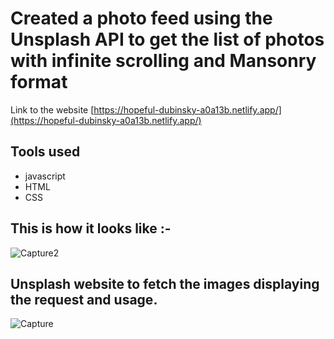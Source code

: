# Created a photo feed using the Unsplash API to get the list of photos with infinite scrolling and Mansonry format

Link to the website [https://hopeful-dubinsky-a0a13b.netlify.app/](https://hopeful-dubinsky-a0a13b.netlify.app/)

## Tools used 

- javascript
- HTML
- CSS

## This is how it looks like :-

![Capture2](https://user-images.githubusercontent.com/40709301/98984063-b08f0200-2547-11eb-8011-9f68f2f02836.PNG)


## Unsplash website to fetch the images displaying the request and usage. 

![Capture](https://user-images.githubusercontent.com/40709301/98982966-285c2d00-2546-11eb-99d4-ab8705736df2.PNG)

